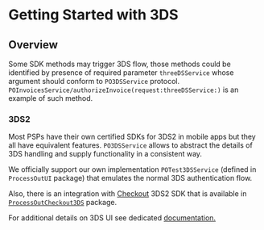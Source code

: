 # Getting Started with 3DS

## Overview

Some SDK methods may trigger 3DS flow, those methods could be identified by presence of required parameter
`threeDSService` whose argument should conform to ``PO3DSService`` protocol.
``POInvoicesService/authorizeInvoice(request:threeDSService:)`` is an example of such method.

### 3DS2

Most PSPs have their own certified SDKs for 3DS2 in mobile apps but they all have equivalent features. `PO3DSService`
allows to abstract the details of 3DS handling and supply functionality in a consistent way. 

We officially support our own implementation `POTest3DSService` (defined in `ProcessOutUI` package) that emulates
the normal 3DS authentication flow.

Also, there is an integration with [Checkout](https://checkout.com) 3DS2 SDK that is available
in [`ProcessOutCheckout3DS`](https://swiftpackageindex.com/processout/processout-ios/documentation/processoutcheckout3ds)
package.

For additional details on 3DS UI see dedicated [documentation.](https://swiftpackageindex.com/processout/processout-ios/documentation/processoutui/3ds)
